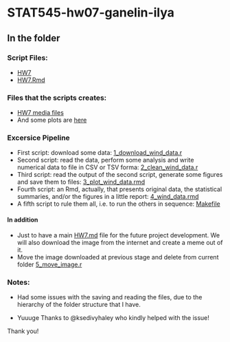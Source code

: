 # STAT545-hw07-ganelin-ilya

## In the folder

### Script Files:

- [HW7](https://github.com/ilgan/STAT545-hw-ganelin-ilya/blob/master/HW7/HW7.md)
- [HW7.Rmd](https://github.com/ilgan/STAT545-hw-ganelin-ilya/blob/master/HW7/HW7.Rmd)

### Files that the scripts creates:

- [HW7 media files](https://github.com/ilgan/STAT545-hw-ganelin-ilya/blob/master/HW7/media)
- And some plots are [here](https://github.com/ilgan/STAT545-hw-ganelin-ilya/tree/master/HW7/4_wind_data_files/figure-markdown_github-ascii_identifiers)

### Excersice Pipeline

- First script: download some data: [1_download_wind_data.r](https://github.com/ilgan/STAT545-hw-ganelin-ilya/blob/master/HW7/1_download_wind_data.r)
- Second script: read the data, perform some analysis and write numerical data to file in CSV or TSV forma: [2_clean_wind_data.r](https://github.com/ilgan/STAT545-hw-ganelin-ilya/blob/master/HW7/2_clean_wind_data.r)
- Third script: read the output of the second script, generate some figures and save them to files: [3_plot_wind_data.rmd](https://github.com/ilgan/STAT545-hw-ganelin-ilya/blob/master/HW7/3_plot_wind_data.rmd)
- Fourth script: an Rmd, actually, that presents original data, the statistical summaries, and/or the figures in a little report: [4_wind_data.rmd](https://github.com/ilgan/STAT545-hw-ganelin-ilya/blob/master/HW7/4_wind_data.rmd)
- A fifth script to rule them all, i.e. to run the others in sequence: [Makefile](https://github.com/ilgan/STAT545-hw-ganelin-ilya/blob/master/HW7/Makefile)

#### In addition
- Just to have a main [HW7.md]() file for the future project development. We will also download the image from the internet and create a meme out of it.
- Move the image downloaded at previous stage and delete from current folder [5_move_image.r]() 

### Notes:

- Had some issues with the saving and reading the files, due to the hierarchy of the folder structure that I have.

- Yuuuge Thanks to @ksedivyhaley who kindly helped with the issue!

Thank you!